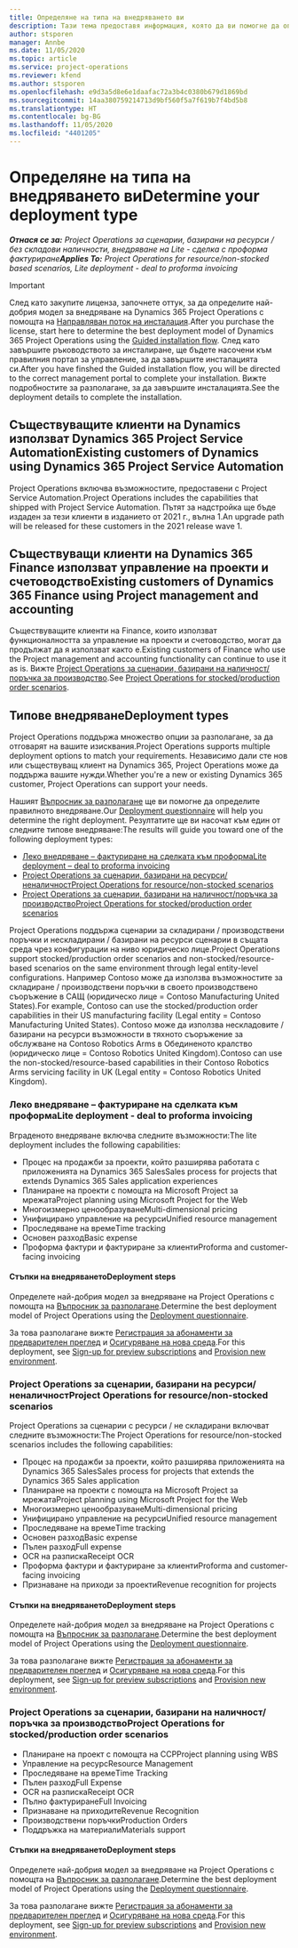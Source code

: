 ```yaml
---
title: Определяне на типа на внедряването ви
description: Тази тема предоставя информация, която да ви помогне да определите правилния тип на внедряване за Project Operations за фирмата си.
author: stsporen
manager: Annbe
ms.date: 11/05/2020
ms.topic: article
ms.service: project-operations
ms.reviewer: kfend
ms.author: stsporen
ms.openlocfilehash: e9d3a5d8e6e1daafac72a3b4c0380b679d1869bd
ms.sourcegitcommit: 14aa380759214713d9bf560f5a7f619b7f4bd5b8
ms.translationtype: HT
ms.contentlocale: bg-BG
ms.lasthandoff: 11/05/2020
ms.locfileid: "4401205"
---
```

# <a name="determine-your-deployment-type"></a><span data-ttu-id="e9b1a-103">Определяне на типа на внедряването ви</span><span class="sxs-lookup"><span data-stu-id="e9b1a-103">Determine your deployment type</span></span>

<span data-ttu-id="e9b1a-104">_**Отнася се за:** Project Operations за сценарии, базирани на ресурси / без складови наличности, внедряване на Lite - сделка с проформа фактуриране_</span><span class="sxs-lookup"><span data-stu-id="e9b1a-104">_**Applies To:** Project Operations for resource/non-stocked based scenarios, Lite deployment - deal to proforma invoicing_</span></span>

> [!IMPORTANT]
> <span data-ttu-id="e9b1a-105">След като закупите лиценза, започнете оттук, за да определите най-добрия модел за внедряване на Dynamics 365 Project Operations с помощта на [Направляван поток на инсталация](https://aka.ms/provisionprojectoperations).</span><span class="sxs-lookup"><span data-stu-id="e9b1a-105">After you purchase the license, start here to determine the best deployment model of Dynamics 365 Project Operations using the [Guided installation flow](https://aka.ms/provisionprojectoperations).</span></span>
> <span data-ttu-id="e9b1a-106">След като завършите ръководството за инсталиране, ще бъдете насочени към правилния портал за управление, за да завършите инсталацията си.</span><span class="sxs-lookup"><span data-stu-id="e9b1a-106">After you have finshed the Guided installation flow, you will be directed to the correct management portal to complete your installation.</span></span> <span data-ttu-id="e9b1a-107">Вижте подробностите за разполагане, за да завършите инсталацията.</span><span class="sxs-lookup"><span data-stu-id="e9b1a-107">See the deployment details to complete the installation.</span></span>


## <a name="existing-customers-of-dynamics-using-dynamics-365-project-service-automation"></a><span data-ttu-id="e9b1a-108">Съществуващите клиенти на Dynamics използват Dynamics 365 Project Service Automation</span><span class="sxs-lookup"><span data-stu-id="e9b1a-108">Existing customers of Dynamics using Dynamics 365 Project Service Automation</span></span>
<span data-ttu-id="e9b1a-109">Project Operations включва възможностите, предоставени с Project Service Automation.</span><span class="sxs-lookup"><span data-stu-id="e9b1a-109">Project Operations includes the capabilities that shipped with Project Service Automation.</span></span> <span data-ttu-id="e9b1a-110">Пътят за надстройка ще бъде издаден за тези клиенти в изданието от 2021 г., вълна 1.</span><span class="sxs-lookup"><span data-stu-id="e9b1a-110">An upgrade path will be released for these customers in the 2021 release wave 1.</span></span>

## <a name="existing-customers-of-dynamics-365-finance-using-project-management-and-accounting"></a><span data-ttu-id="e9b1a-111">Съществуващи клиенти на Dynamics 365 Finance използват управление на проекти и счетоводство</span><span class="sxs-lookup"><span data-stu-id="e9b1a-111">Existing customers of Dynamics 365 Finance using Project management and accounting</span></span> 

<span data-ttu-id="e9b1a-112">Съществуващите клиенти на Finance, които използват функционалността за управление на проекти и счетоводство, могат да продължат да я използват както е.</span><span class="sxs-lookup"><span data-stu-id="e9b1a-112">Existing customers of Finance who use the Project management and accounting functionality can continue to use it as is.</span></span> <span data-ttu-id="e9b1a-113">Вижте [Project Operations за сценарии, базирани на наличност/поръчка за производство](#pma).</span><span class="sxs-lookup"><span data-stu-id="e9b1a-113">See [Project Operations for stocked/production order scenarios](#pma).</span></span>


## <a name="deployment-types"></a><span data-ttu-id="e9b1a-114">Типове внедряване</span><span class="sxs-lookup"><span data-stu-id="e9b1a-114">Deployment types</span></span>
<span data-ttu-id="e9b1a-115">Project Operations поддържа множество опции за разполагане, за да отговарят на вашите изисквания.</span><span class="sxs-lookup"><span data-stu-id="e9b1a-115">Project Operations supports multiple deployment options to match your requirements.</span></span> <span data-ttu-id="e9b1a-116">Независимо дали сте нов или съществуващ клиент на Dynamics 365, Project Operations може да поддържа вашите нужди.</span><span class="sxs-lookup"><span data-stu-id="e9b1a-116">Whether you're a new or existing Dynamics 365 customer, Project Operations can support your needs.</span></span>

<span data-ttu-id="e9b1a-117">Нашият [Въпросник за разполагане](https://aka.ms/provisionprojectoperations) ще ви помогне да определите правилното внедряване.</span><span class="sxs-lookup"><span data-stu-id="e9b1a-117">Our [Deployment questionnaire](https://aka.ms/provisionprojectoperations) will help you determine the right deployment.</span></span> <span data-ttu-id="e9b1a-118">Резултатите ще ви насочат към един от следните типове внедряване:</span><span class="sxs-lookup"><span data-stu-id="e9b1a-118">The results will guide you toward one of the following deployment types:</span></span>

- [<span data-ttu-id="e9b1a-119">Леко внедряване – фактуриране на сделката към проформа</span><span class="sxs-lookup"><span data-stu-id="e9b1a-119">Lite deployment – deal to proforma invoicing</span></span>](#lite)
- [<span data-ttu-id="e9b1a-120">Project Operations за сценарии, базирани на ресурси/неналичност</span><span class="sxs-lookup"><span data-stu-id="e9b1a-120">Project Operations for resource/non-stocked scenarios</span></span>](#integrated)
- [<span data-ttu-id="e9b1a-121">Project Operations за сценарии, базирани на наличност/поръчка за производство</span><span class="sxs-lookup"><span data-stu-id="e9b1a-121">Project Operations for stocked/production order scenarios</span></span>](#pma)

<span data-ttu-id="e9b1a-122">Project Operations поддържа сценарии за складирани / производствени поръчки и нескладирани / базирани на ресурси сценарии в същата среда чрез конфигурации на ниво юридическо лице.</span><span class="sxs-lookup"><span data-stu-id="e9b1a-122">Project Operations support stocked/production order scenarios and non-stocked/resource-based scenarios on the same environment through legal entity-level configurations.</span></span> <span data-ttu-id="e9b1a-123">Например Contoso може да използва възможностите за складиране / производствени поръчки в своето производствено съоръжение в САЩ (юридическо лице = Contoso Manufacturing United States).</span><span class="sxs-lookup"><span data-stu-id="e9b1a-123">For example, Contoso can use the stocked/production order capabilities in their US manufacturing facility (Legal entity = Contoso Manufacturing United States).</span></span> <span data-ttu-id="e9b1a-124">Contoso може да използва нескладовите / базирани на ресурси възможности в тяхното съоръжение за обслужване на Contoso Robotics Arms в Обединеното кралство (юридическо лице = Contoso Robotics United Kingdom).</span><span class="sxs-lookup"><span data-stu-id="e9b1a-124">Contoso can use the non-stocked/resource-based capabilities in their Contoso Robotics Arms servicing facility in UK (Legal entity = Contoso Robotics United Kingdom).</span></span>

### <a name="lite-deployment---deal-to-proforma-invoicing"></a><a  name="lite"></a><span data-ttu-id="e9b1a-125">Леко внедряване – фактуриране на сделката към проформа</span><span class="sxs-lookup"><span data-stu-id="e9b1a-125">Lite deployment - deal to proforma invoicing</span></span>

<span data-ttu-id="e9b1a-126">Вграденото внедряване включва следните възможности:</span><span class="sxs-lookup"><span data-stu-id="e9b1a-126">The lite deployment includes the following capabilities:</span></span>

- <span data-ttu-id="e9b1a-127">Процес на продажби за проекти, който разширява работата с приложенията на Dynamics 365 Sales</span><span class="sxs-lookup"><span data-stu-id="e9b1a-127">Sales process for projects that extends Dynamics 365 Sales application experiences</span></span>
- <span data-ttu-id="e9b1a-128">Планиране на проекти с помощта на Microsoft Project за мрежата</span><span class="sxs-lookup"><span data-stu-id="e9b1a-128">Project planning using Microsoft Project for the Web</span></span>
- <span data-ttu-id="e9b1a-129">Многоизмерно ценообразуване</span><span class="sxs-lookup"><span data-stu-id="e9b1a-129">Multi-dimensional pricing</span></span>
- <span data-ttu-id="e9b1a-130">Унифицирано управление на ресурси</span><span class="sxs-lookup"><span data-stu-id="e9b1a-130">Unified resource management</span></span>
- <span data-ttu-id="e9b1a-131">Проследяване на време</span><span class="sxs-lookup"><span data-stu-id="e9b1a-131">Time tracking</span></span>
- <span data-ttu-id="e9b1a-132">Основен разход</span><span class="sxs-lookup"><span data-stu-id="e9b1a-132">Basic expense</span></span>
- <span data-ttu-id="e9b1a-133">Проформа фактури и фактуриране за клиенти</span><span class="sxs-lookup"><span data-stu-id="e9b1a-133">Proforma and customer-facing invoicing</span></span> 

#### <a name="deployment-steps"></a><span data-ttu-id="e9b1a-134">Стъпки на внедряването</span><span class="sxs-lookup"><span data-stu-id="e9b1a-134">Deployment steps</span></span>
<span data-ttu-id="e9b1a-135">Определете най-добрия модел за внедряване на Project Operations с помощта на [Въпросник за разполагане](https://aka.ms/provisionprojectoperations).</span><span class="sxs-lookup"><span data-stu-id="e9b1a-135">Determine the best deployment model of Project Operations using the [Deployment questionnaire](https://aka.ms/provisionprojectoperations).</span></span>

<span data-ttu-id="e9b1a-136">За това разполагане вижте [Регистрация за абонаменти за предварителен преглед](lite-preview-subscription-sign-up.md) и [Осигуряване на нова среда](lite-deployment.md).</span><span class="sxs-lookup"><span data-stu-id="e9b1a-136">For this deployment, see [Sign-up for preview subscriptions](lite-preview-subscription-sign-up.md) and [Provision new environment](lite-deployment.md).</span></span> 


### <a name="project-operations-for-resourcenon-stocked-scenarios"></a><a name="integrated"></a><span data-ttu-id="e9b1a-137">Project Operations за сценарии, базирани на ресурси/неналичност</span><span class="sxs-lookup"><span data-stu-id="e9b1a-137">Project Operations for resource/non-stocked scenarios</span></span>
<span data-ttu-id="e9b1a-138">Project Operations за сценарии с ресурси / не складирани включват следните възможности:</span><span class="sxs-lookup"><span data-stu-id="e9b1a-138">The Project Operations for resource/non-stocked scenarios includes the following capabilities:</span></span>
 
- <span data-ttu-id="e9b1a-139">Процес на продажби за проекти, който разширява приложенията на Dynamics 365 Sales</span><span class="sxs-lookup"><span data-stu-id="e9b1a-139">Sales process for projects that extends the Dynamics 365 Sales application</span></span>
- <span data-ttu-id="e9b1a-140">Планиране на проекти с помощта на Microsoft Project за мрежата</span><span class="sxs-lookup"><span data-stu-id="e9b1a-140">Project planning using Microsoft Project for the Web</span></span>
- <span data-ttu-id="e9b1a-141">Многоизмерно ценообразуване</span><span class="sxs-lookup"><span data-stu-id="e9b1a-141">Multi-dimensional pricing</span></span>
- <span data-ttu-id="e9b1a-142">Унифицирано управление на ресурси</span><span class="sxs-lookup"><span data-stu-id="e9b1a-142">Unified resource management</span></span>
- <span data-ttu-id="e9b1a-143">Проследяване на време</span><span class="sxs-lookup"><span data-stu-id="e9b1a-143">Time tracking</span></span>
- <span data-ttu-id="e9b1a-144">Основен разход</span><span class="sxs-lookup"><span data-stu-id="e9b1a-144">Basic expense</span></span>
- <span data-ttu-id="e9b1a-145">Пълен разход</span><span class="sxs-lookup"><span data-stu-id="e9b1a-145">Full expense</span></span>
- <span data-ttu-id="e9b1a-146">OCR на разписка</span><span class="sxs-lookup"><span data-stu-id="e9b1a-146">Receipt OCR</span></span>
- <span data-ttu-id="e9b1a-147">Проформа фактури и фактуриране за клиенти</span><span class="sxs-lookup"><span data-stu-id="e9b1a-147">Proforma and customer-facing invoicing</span></span> 
- <span data-ttu-id="e9b1a-148">Признаване на приходи за проекти</span><span class="sxs-lookup"><span data-stu-id="e9b1a-148">Revenue recognition for projects</span></span>

#### <a name="deployment-steps"></a><span data-ttu-id="e9b1a-149">Стъпки на внедряването</span><span class="sxs-lookup"><span data-stu-id="e9b1a-149">Deployment steps</span></span>
<span data-ttu-id="e9b1a-150">Определете най-добрия модел за внедряване на Project Operations с помощта на [Въпросник за разполагане](https://aka.ms/provisionprojectoperations).</span><span class="sxs-lookup"><span data-stu-id="e9b1a-150">Determine the best deployment model of Project Operations using the [Deployment questionnaire](https://aka.ms/provisionprojectoperations).</span></span>

<span data-ttu-id="e9b1a-151">За това разполагане вижте [Регистрация за абонаменти за предварителен преглед](resource-sign-up-preview-subscription.md) и [Осигуряване на нова среда](resource-provision-new-environment.md).</span><span class="sxs-lookup"><span data-stu-id="e9b1a-151">For this deployment, see [Sign-up for preview subscriptions](resource-sign-up-preview-subscription.md) and [Provision new environment](resource-provision-new-environment.md).</span></span> 


### <a name="project-operations-for-stockedproduction-order-scenarios"></a><a name="pma"></a><span data-ttu-id="e9b1a-152">Project Operations за сценарии, базирани на наличност/поръчка за производство</span><span class="sxs-lookup"><span data-stu-id="e9b1a-152">Project Operations for stocked/production order scenarios</span></span>

- <span data-ttu-id="e9b1a-153">Планиране на проект с помощта на ССР</span><span class="sxs-lookup"><span data-stu-id="e9b1a-153">Project planning using WBS</span></span>
- <span data-ttu-id="e9b1a-154">Управление на ресурс</span><span class="sxs-lookup"><span data-stu-id="e9b1a-154">Resource Management</span></span>
- <span data-ttu-id="e9b1a-155">Проследяване на време</span><span class="sxs-lookup"><span data-stu-id="e9b1a-155">Time Tracking</span></span>
- <span data-ttu-id="e9b1a-156">Пълен разход</span><span class="sxs-lookup"><span data-stu-id="e9b1a-156">Full Expense</span></span>
- <span data-ttu-id="e9b1a-157">OCR на разписка</span><span class="sxs-lookup"><span data-stu-id="e9b1a-157">Receipt OCR</span></span>
- <span data-ttu-id="e9b1a-158">Пълно фактуриране</span><span class="sxs-lookup"><span data-stu-id="e9b1a-158">Full Invoicing</span></span>
- <span data-ttu-id="e9b1a-159">Признаване на приходите</span><span class="sxs-lookup"><span data-stu-id="e9b1a-159">Revenue Recognition</span></span>
- <span data-ttu-id="e9b1a-160">Производствени поръчки</span><span class="sxs-lookup"><span data-stu-id="e9b1a-160">Production Orders</span></span>
- <span data-ttu-id="e9b1a-161">Поддръжка на материали</span><span class="sxs-lookup"><span data-stu-id="e9b1a-161">Materials support</span></span>

#### <a name="deployment-steps"></a><span data-ttu-id="e9b1a-162">Стъпки на внедряването</span><span class="sxs-lookup"><span data-stu-id="e9b1a-162">Deployment steps</span></span>
<span data-ttu-id="e9b1a-163">Определете най-добрия модел за внедряване на Project Operations с помощта на [Въпросник за разполагане](https://aka.ms/provisionprojectoperations).</span><span class="sxs-lookup"><span data-stu-id="e9b1a-163">Determine the best deployment model of Project Operations using the [Deployment questionnaire](https://aka.ms/provisionprojectoperations).</span></span>

<span data-ttu-id="e9b1a-164">За това разполагане вижте [Регистрация за абонаменти за предварителен преглед](https://docs.microsoft.com/dynamics365/fin-ops-core/dev-itpro/dev-tools/sign-up-preview-subscription?toc=/dynamics365/finance/toc.json) и [Осигуряване на нова среда](https://docs.microsoft.com/dynamics365/fin-ops-core/dev-itpro/deployment/deploy-demo-environment?toc=/dynamics365/finance/toc.json).</span><span class="sxs-lookup"><span data-stu-id="e9b1a-164">For this deployment, see [Sign-up for preview subscriptions](https://docs.microsoft.com/dynamics365/fin-ops-core/dev-itpro/dev-tools/sign-up-preview-subscription?toc=/dynamics365/finance/toc.json) and [Provision new environment](https://docs.microsoft.com/dynamics365/fin-ops-core/dev-itpro/deployment/deploy-demo-environment?toc=/dynamics365/finance/toc.json).</span></span> 

